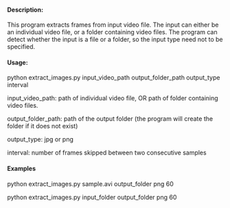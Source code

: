 #### Description:

This program extracts frames from input video file. The input can either be an individual video file, or a folder containing video files. The program can detect whether the input is a file or a folder, so the input type need not to be specified.


#### Usage: 

python extract_images.py input_video_path output_folder_path output_type interval

input_video_path: path of individual video file, OR path of folder containing video files.

output_folder_path: path of the output folder (the program will create the folder if it does not exist)

output_type: jpg or png

interval: number of frames skipped between two consecutive samples



#### Examples

python extract_images.py sample.avi output_folder png 60

python extract_images.py input_folder output_folder png 60